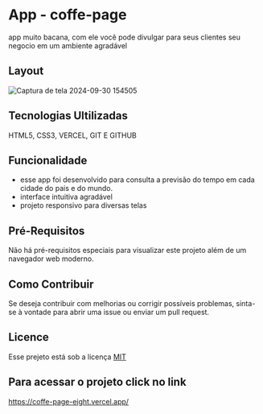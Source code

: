 # App - coffe-page
 app muito bacana, com ele você pode divulgar para seus clientes seu negocio em um ambiente agradável
## Layout
  ![Captura de tela 2024-09-30 154505](https://github.com/user-attachments/assets/cc815366-a405-42d3-81d0-a5c6ec711a7b)

## Tecnologias Ultilizadas

HTML5, CSS3, VERCEL, GIT E GITHUB

## Funcionalidade
 - esse app foi desenvolvido para consulta a previsão do tempo em cada cidade do pais e do mundo.
 - interface intuitiva agradável
 - projeto responsivo para diversas telas

## Pré-Requisitos
Não há pré-requisitos especiais para visualizar este projeto além de um navegador web moderno.

## Como Contribuir
Se deseja contribuir com melhorias ou corrigir possíveis problemas, sinta-se à vontade para abrir uma issue ou enviar um pull request.



## Licence

Esse prejeto está sob a licença [MIT](https://choosealicense.com/licenses/mit/)

## Para acessar o projeto click no link

https://coffe-page-eight.vercel.app/

